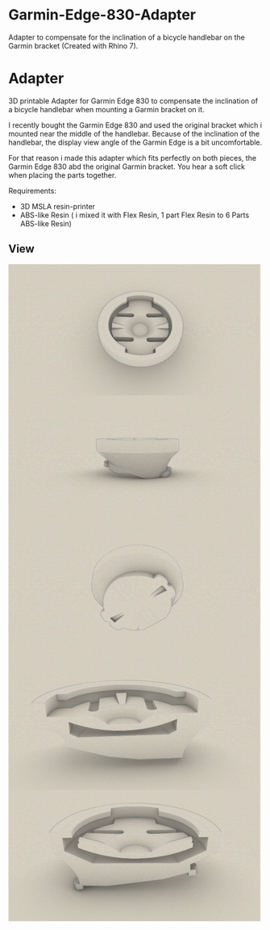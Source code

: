 # Garmin-Edge-830-Adapter
Adapter to compensate for the inclination of a bicycle handlebar on the Garmin bracket (Created with Rhino 7).

# Adapter
3D printable Adapter for Garmin Edge 830 to compensate the inclination of a bicycle handlebar when mounting a Garmin bracket on it.

I recently bought the Garmin Edge 830 and used the original bracket which i mounted near the middle of the handlebar. Because of the inclination of the handlebar, the display view angle of the Garmin Edge is a bit uncomfortable.

For that reason i made this adapter which fits perfectly on both pieces, the Garmin Edge 830 abd the original Garmin bracket. You hear a soft click when placing the parts together. 

Requirements:
* 3D MSLA resin-printer 
* ABS-like Resin ( i mixed it with Flex Resin, 1 part Flex Resin to 6 Parts ABS-like Resin)



## View
<img src="iso1.jpg" width="500" align="center"> 
<img src="iso2.jpg" width="500" align="center">
<img src="iso3.jpg" width="500" align="center">
<img src="iso4.jpg" width="500" align="center">
<img src="iso5.jpg" width="500" align="center">

